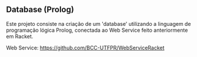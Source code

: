 Database (Prolog)
---
Este projeto consiste na criação de um 'database' utilizando a linguagem de programação lógica Prolog, conectada ao Web Service feito anteriormente em Racket.

Web Service: https://github.com/BCC-UTFPR/WebServiceRacket 


